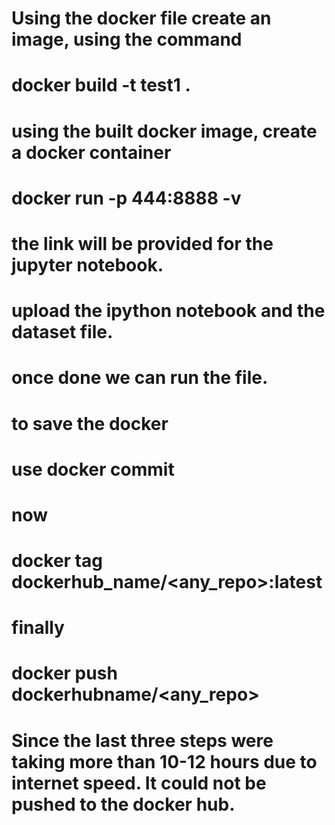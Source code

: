 # Using the docker file create an image, using the command
# docker build -t test1 .

# using the built docker image, create a docker container
# docker run -p 444:8888 -v <path to ipython notebook file>

# the link will be provided for the jupyter notebook.
# upload the ipython notebook and the dataset file.

# once done we can run the file.
# to save the docker 
# use docker commit <id of the docker container> <new name for the image to create>
# now 
# docker tag <newly created image> dockerhub_name/<any_repo>:latest
# finally
# docker push dockerhubname/<any_repo>

# Since the last three steps were taking more than 10-12 hours due to internet speed. It could not be pushed to the docker hub.